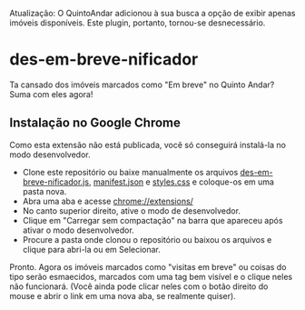 Atualização: O QuintoAndar adicionou à sua busca a opção de exibir apenas imóveis disponíveis. Este plugin, portanto, tornou-se desnecessário.

# des-em-breve-nificador
Ta cansado dos imóveis marcados como "Em breve" no Quinto Andar? Suma com eles agora!

## Instalação no Google Chrome

Como esta extensão não está publicada, você só conseguirá instalá-la no modo desenvolvedor.

- Clone este repositório ou baixe manualmente os arquivos [des-em-breve-nificador.js](https://raw.githubusercontent.com/davinates/des-em-breve-nificador/master/des-em-breve-nificador.js), [manifest.json](https://raw.githubusercontent.com/davinates/des-em-breve-nificador/master/manifest.json) e [styles.css](https://raw.githubusercontent.com/davinates/des-em-breve-nificador/master/styles.css) e coloque-os em uma pasta nova.
- Abra uma aba e acesse [chrome://extensions/](chrome://extensions/)
- No canto superior direito, ative o modo de desenvolvedor.
- Clique em "Carregar sem compactação" na barra que apareceu após ativar o modo desenvolvedor.
- Procure a pasta onde clonou o repositório ou baixou os arquivos e clique para abri-la ou em Selecionar.

Pronto. Agora os imóveis marcados como "visitas em breve" ou coisas do tipo serão esmaecidos, marcados com uma tag bem visível e o clique neles não funcionará. (Você ainda pode clicar neles com o botão direito do mouse e abrir o link em uma nova aba, se realmente quiser).
